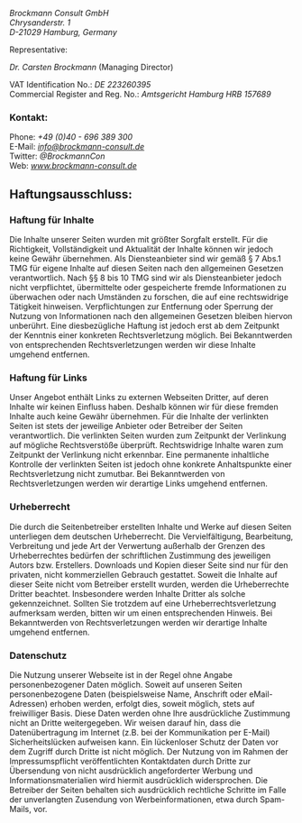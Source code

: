 
*Brockmann Consult GmbH*  
*Chrysanderstr. 1*  
*D-21029 Hamburg, Germany*  

Representative:

*Dr. Carsten Brockmann* (Managing Director) 

VAT Identification No.: *DE 223260395*  
Commercial Register and Reg. No.: *Amtsgericht Hamburg HRB 157689*   


### Kontakt:

Phone: *+49 (0)40 - 696 389 300*      
E-Mail: *info@brockmann-consult.de*    
Twitter: *@BrockmannCon*  
Web: *www.brockmann-consult.de*  

## Haftungsausschluss:

### Haftung für Inhalte

Die Inhalte unserer Seiten wurden mit größter Sorgfalt erstellt. Für die Richtigkeit, Vollständigkeit und Aktualität 
der Inhalte können wir jedoch keine Gewähr übernehmen. Als Diensteanbieter sind wir gemäß § 7 Abs.1 TMG für eigene 
Inhalte auf diesen Seiten nach den allgemeinen Gesetzen verantwortlich. Nach §§ 8 bis 10 TMG sind wir als 
Diensteanbieter jedoch nicht verpflichtet, übermittelte oder gespeicherte fremde Informationen zu überwachen oder nach 
Umständen zu forschen, die auf eine rechtswidrige Tätigkeit hinweisen. Verpflichtungen zur Entfernung oder Sperrung der 
Nutzung von Informationen nach den allgemeinen Gesetzen bleiben hiervon unberührt. Eine diesbezügliche Haftung ist 
jedoch erst ab dem Zeitpunkt der Kenntnis einer konkreten Rechtsverletzung möglich. Bei Bekanntwerden von 
entsprechenden Rechtsverletzungen werden wir diese Inhalte umgehend entfernen.

### Haftung für Links

Unser Angebot enthält Links zu externen Webseiten Dritter, auf deren Inhalte wir keinen Einfluss haben. Deshalb können 
wir für diese fremden Inhalte auch keine Gewähr übernehmen. Für die Inhalte der verlinkten Seiten ist stets der 
jeweilige Anbieter oder Betreiber der Seiten verantwortlich. Die verlinkten Seiten wurden zum Zeitpunkt der Verlinkung 
auf mögliche Rechtsverstöße überprüft. Rechtswidrige Inhalte waren zum Zeitpunkt der Verlinkung nicht erkennbar. Eine 
permanente inhaltliche Kontrolle der verlinkten Seiten ist jedoch ohne konkrete Anhaltspunkte einer Rechtsverletzung 
nicht zumutbar. Bei Bekanntwerden von Rechtsverletzungen werden wir derartige Links umgehend entfernen.

### Urheberrecht

Die durch die Seitenbetreiber erstellten Inhalte und Werke auf diesen Seiten unterliegen dem deutschen Urheberrecht. 
Die Vervielfältigung, Bearbeitung, Verbreitung und jede Art der Verwertung außerhalb der Grenzen des Urheberrechtes 
bedürfen der schriftlichen Zustimmung des jeweiligen Autors bzw. Erstellers. Downloads und Kopien dieser Seite sind 
nur für den privaten, nicht kommerziellen Gebrauch gestattet. Soweit die Inhalte auf dieser Seite nicht vom Betreiber 
erstellt wurden, werden die Urheberrechte Dritter beachtet. Insbesondere werden Inhalte Dritter als solche 
gekennzeichnet. Sollten Sie trotzdem auf eine Urheberrechtsverletzung aufmerksam werden, bitten wir um einen 
entsprechenden Hinweis. Bei Bekanntwerden von Rechtsverletzungen werden wir derartige Inhalte umgehend entfernen.

### Datenschutz

Die Nutzung unserer Webseite ist in der Regel ohne Angabe personenbezogener Daten möglich. Soweit auf unseren Seiten 
personenbezogene Daten (beispielsweise Name, Anschrift oder eMail-Adressen) erhoben werden, erfolgt dies, soweit 
möglich, stets auf freiwilliger Basis. Diese Daten werden ohne Ihre ausdrückliche Zustimmung nicht an Dritte 
weitergegeben.
Wir weisen darauf hin, dass die Datenübertragung im Internet (z.B. bei der Kommunikation per E-Mail) Sicherheitslücken 
aufweisen kann. Ein lückenloser Schutz der Daten vor dem Zugriff durch Dritte ist nicht möglich.
Der Nutzung von im Rahmen der Impressumspflicht veröffentlichten Kontaktdaten durch Dritte zur Übersendung von nicht 
ausdrücklich angeforderter Werbung und Informationsmaterialien wird hiermit ausdrücklich widersprochen. Die Betreiber 
der Seiten behalten sich ausdrücklich rechtliche Schritte im Falle der unverlangten Zusendung von Werbeinformationen, 
etwa durch Spam-Mails, vor.

